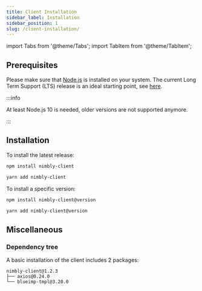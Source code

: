 ```yaml
---
title: Client Installation
sidebar_label: Installation
sidebar_position: 1
slug: /client-installation/
---
```


import Tabs from '@theme/Tabs';
import TabItem from '@theme/TabItem';

## Prerequisites

Please make sure that [Node.js](https://nodejs.org/en/) is installed on your system. The current Long Term Support (LTS) release is an ideal starting point, see [here](https://github.com/nodejs/Release#release-schedule).

:::info

At least Node.js 10 is needed, older versions are not supported anymore.

:::

## Installation

To install the latest release:

<Tabs groupId="pm">
  <TabItem value="npm" label="NPM" default>

```sh
npm install nimbly-client
```

  </TabItem>
  <TabItem value="yarn" label="Yarn">

```sh
yarn add nimbly-client
```
  </TabItem>
</Tabs>

To install a specific version:

<Tabs groupId="pm">
  <TabItem value="npm" label="NPM" default>

```sh
npm install nimbly-client@version
```

  </TabItem>
  <TabItem value="yarn" label="Yarn">

```sh
yarn add nimbly-client@version
```

  </TabItem>
</Tabs>

## Miscellaneous

### Dependency tree

A basic installation of the client includes 2 packages:

```
nimbly-client@1.2.3
├── axios@0.24.0
└── blueimp-tmpl@3.20.0
```